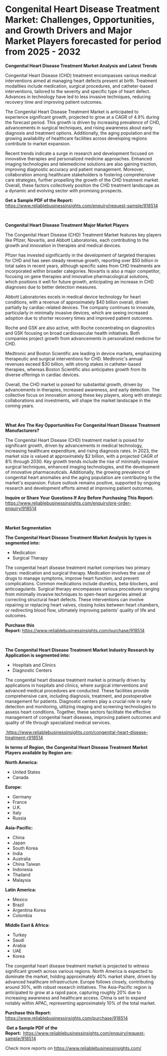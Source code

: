 <p><h1>Congenital Heart Disease Treatment Market: Challenges, Opportunities, and Growth Drivers and Major Market Players forecasted for period from 2025 - 2032</h1></p><p><strong>Congenital Heart Disease Treatment Market Analysis and Latest Trends</strong></p>
<p><p>Congenital Heart Disease (CHD) treatment encompasses various medical interventions aimed at managing heart defects present at birth. Treatment modalities include medication, surgical procedures, and catheter-based interventions, tailored to the severity and specific type of heart defect. Advances in technology have led to less invasive techniques, reducing recovery time and improving patient outcomes.</p><p>The Congenital Heart Disease Treatment Market is anticipated to experience significant growth, projected to grow at a CAGR of 4.9% during the forecast period. This growth is driven by increasing prevalence of CHD, advancements in surgical techniques, and rising awareness about early diagnosis and treatment options. Additionally, the aging population and the growing availability of healthcare facilities across developing regions contribute to market expansion.</p><p>Recent trends indicate a surge in research and development focused on innovative therapies and personalized medicine approaches. Enhanced imaging technologies and telemedicine solutions are also gaining traction, improving diagnostic accuracy and patient management. Moreover, collaboration among healthcare stakeholders is fostering comprehensive care strategies, further propelling the growth of the CHD treatment market. Overall, these factors collectively position the CHD treatment landscape as a dynamic and evolving sector with promising prospects.</p></p>
<p><strong>Get a Sample PDF of the Report:&nbsp;</strong> <a href="https://www.reliablebusinessinsights.com/enquiry/request-sample/918514?utm_campaign=2662&utm_medium=2&utm_source=Github&utm_content=ia&utm_term=06032025&utm_id=congenital-heart-disease-treatment">https://www.reliablebusinessinsights.com/enquiry/request-sample/918514</a></p>
<p>&nbsp;</p>
<p><strong>Congenital Heart Disease Treatment Major Market Players</strong></p>
<p><p>The Congenital Heart Disease (CHD) Treatment Market features key players like Pfizer, Novartis, and Abbott Laboratories, each contributing to the growth and innovation in therapies and medical devices. </p><p>Pfizer has invested significantly in the development of targeted therapies for CHD and has seen steady revenue growth, reporting over $50 billion in total sales in recent years, although specific sales from CHD treatments are incorporated within broader categories. Novartis is also a major competitor, focusing on gene therapies and innovative pharmacological solutions, which positions it well for future growth, anticipating an increase in CHD diagnoses due to better detection measures.</p><p>Abbott Laboratories excels in medical device technology for heart conditions, with a revenue of approximately $40 billion overall, driven partially by cardiac-related devices. The company continues to innovate, particularly in minimally invasive devices, which are seeing increased adoption due to shorter recovery times and improved patient outcomes.</p><p>Roche and GSK are also active, with Roche concentrating on diagnostics and GSK focusing on broad cardiovascular health initiatives. Both companies project growth from advancements in personalized medicine for CHD.</p><p>Medtronic and Boston Scientific are leading in device markets, emphasizing therapeutic and surgical interventions for CHD. Medtronic's annual revenues exceed $30 billion, with strong stakes in catheter-based therapies, whereas Boston Scientific also anticipates growth from its diverse offerings in cardiac devices.</p><p>Overall, the CHD market is poised for substantial growth, driven by advancements in therapies, increased awareness, and early detection. The collective focus on innovation among these key players, along with strategic collaborations and investments, will shape the market landscape in the coming years.</p></p>
<p>&nbsp;</p>
<p><strong>What Are The Key Opportunities For Congenital Heart Disease Treatment Manufacturers?</strong></p>
<p><p>The Congenital Heart Disease (CHD) treatment market is poised for significant growth, driven by advancements in medical technology, increasing healthcare expenditure, and rising diagnosis rates. In 2023, the market size is valued at approximately $2 billion, with a projected CAGR of 8% through 2030. Key growth trends include the rise of minimally invasive surgical techniques, enhanced imaging technologies, and the development of innovative pharmaceuticals. Additionally, the growing prevalence of congenital heart anomalies and the aging population are contributing to the market's expansion. Future outlook remains positive, supported by ongoing research and development efforts aimed at improving patient outcomes.</p></p>
<p><strong>Inquire or Share Your Questions If Any Before Purchasing This Report:</strong> <a href="https://www.reliablebusinessinsights.com/enquiry/pre-order-enquiry/918514?utm_campaign=2662&utm_medium=2&utm_source=Github&utm_content=ia&utm_term=06032025&utm_id=congenital-heart-disease-treatment">https://www.reliablebusinessinsights.com/enquiry/pre-order-enquiry/918514</a></p>
<p>&nbsp;</p>
<p><strong>Market Segmentation</strong></p>
<p><strong>The Congenital Heart Disease Treatment Market Analysis by types is segmented into:</strong></p>
<p><ul><li>Medication</li><li>Surgical Therapy</li></ul></p>
<p><p>The congenital heart disease treatment market comprises two primary types: medication and surgical therapy. Medication involves the use of drugs to manage symptoms, improve heart function, and prevent complications. Common medications include diuretics, beta-blockers, and anticoagulants. Surgical therapy encompasses various procedures ranging from minimally invasive techniques to open-heart surgeries aimed at correcting structural heart defects. These interventions can involve repairing or replacing heart valves, closing holes between heart chambers, or redirecting blood flow, ultimately improving patients' quality of life and outcomes.</p></p>
<p><strong>Purchase this Report:&nbsp;</strong><a href="https://www.reliablebusinessinsights.com/purchase/918514?utm_campaign=2662&utm_medium=2&utm_source=Github&utm_content=ia&utm_term=06032025&utm_id=congenital-heart-disease-treatment">https://www.reliablebusinessinsights.com/purchase/918514</a></p>
<p>&nbsp;</p>
<p><strong>The Congenital Heart Disease Treatment Market Industry Research by Application is segmented into:</strong></p>
<p><ul><li>Hospitals and Clinics</li><li>Diagnostic Centers</li></ul></p>
<p><p>The congenital heart disease treatment market is primarily driven by applications in hospitals and clinics, where surgical interventions and advanced medical procedures are conducted. These facilities provide comprehensive care, including diagnosis, treatment, and postoperative management for patients. Diagnostic centers play a crucial role in early detection and monitoring, utilizing imaging and screening technologies to assess heart conditions. Together, these sectors facilitate the effective management of congenital heart diseases, improving patient outcomes and quality of life through specialized medical services.</p></p>
<p><a href="https://www.reliablebusinessinsights.com/congenital-heart-disease-treatment-r918514?utm_campaign=2662&utm_medium=2&utm_source=Github&utm_content=ia&utm_term=06032025&utm_id=congenital-heart-disease-treatment">&nbsp;https://www.reliablebusinessinsights.com/congenital-heart-disease-treatment-r918514</a></p>
<p><strong>In terms of Region, the Congenital Heart Disease Treatment Market Players available by Region are:</strong></p>
<p>
    <p> <strong> North America: </strong>
        <ul>
            <li>United States</li>
            <li>Canada</li>
        </ul>
        </p> 
    <p> <strong> Europe: </strong>
        <ul>
            <li>Germany</li>
            <li>France</li>
            <li>U.K.</li>
            <li>Italy</li>
            <li>Russia</li>
        </ul>
        </p> 
    <p> <strong> Asia-Pacific: </strong>
        <ul>
            <li>China</li>
            <li>Japan</li>
            <li>South Korea</li>
            <li>India</li>
            <li>Australia</li>
            <li>China Taiwan</li>
            <li>Indonesia</li>
            <li>Thailand</li>
            <li>Malaysia</li>
        </ul>
        </p> 
    <p> <strong> Latin America: </strong>
        <ul>
            <li>Mexico</li>
            <li>Brazil</li>
            <li>Argentina Korea</li>
            <li>Colombia</li>
        </ul>
        </p> 
    <p> <strong> Middle East & Africa: </strong>
        <ul>
            <li>Turkey</li>
            <li>Saudi</li>
            <li>Arabia</li>
            <li>UAE</li>
            <li>Korea</li>
        </ul>
    </p>
    </p>
<p><p>The congenital heart disease treatment market is projected to witness significant growth across various regions. North America is expected to dominate the market, holding approximately 40% market share, driven by advanced healthcare infrastructure. Europe follows closely, contributing around 30%, with robust research initiatives. The Asia-Pacific region is anticipated to grow at a rapid pace, capturing roughly 20% due to increasing awareness and healthcare access. China is set to expand notably within APAC, representing approximately 10% of the total market.</p></p>
<p><strong>Purchase this Report: </strong><a href="https://www.reliablebusinessinsights.com/purchase/918514?utm_campaign=2662&utm_medium=2&utm_source=Github&utm_content=ia&utm_term=06032025&utm_id=congenital-heart-disease-treatment">https://www.reliablebusinessinsights.com/purchase/918514</a></p>
<p>&nbsp;<strong>Get a Sample PDF of the Report:&nbsp;&nbsp;</strong><a href="https://www.reliablebusinessinsights.com/enquiry/request-sample/918514?utm_campaign=2662&utm_medium=2&utm_source=Github&utm_content=ia&utm_term=06032025&utm_id=congenital-heart-disease-treatment">https://www.reliablebusinessinsights.com/enquiry/request-sample/918514</a></p>
<p><strong></strong></p>
<p>Check more reports on <a href="https://www.reliablebusinessinsights.com/?utm_campaign=2662&utm_medium=2&utm_source=Github&utm_content=ia&utm_term=06032025&utm_id=congenital-heart-disease-treatment">https://www.reliablebusinessinsights.com/</a></p>